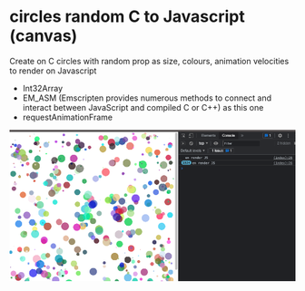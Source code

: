 # circles random C to Javascript (canvas)
Create on C circles with random prop as size, colours,  animation velocities to render on Javascript 
- Int32Array
- EM_ASM (Emscripten provides numerous methods to connect and interact between JavaScript and compiled C or C++) as this one
- requestAnimationFrame





![alt text](https://github.com/miuel/circles_rand_C_to_Javascript/blob/main/img.png)
